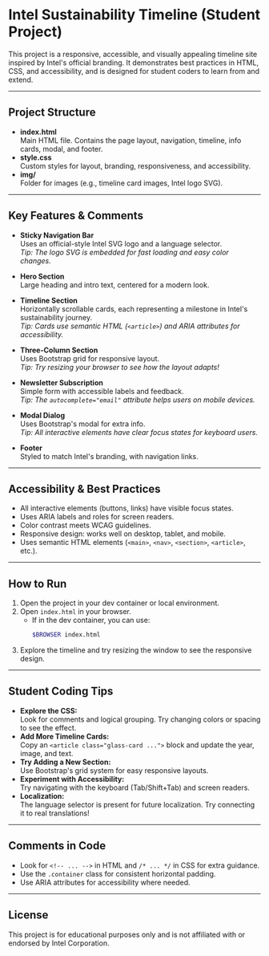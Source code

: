 # Intel Sustainability Timeline (Student Project)

This project is a responsive, accessible, and visually appealing timeline site inspired by Intel's official branding. It demonstrates best practices in HTML, CSS, and accessibility, and is designed for student coders to learn from and extend.

---

## Project Structure

- **index.html**  
  Main HTML file. Contains the page layout, navigation, timeline, info cards, modal, and footer.
- **style.css**  
  Custom styles for layout, branding, responsiveness, and accessibility.
- **img/**  
  Folder for images (e.g., timeline card images, Intel logo SVG).

---

## Key Features & Comments

- **Sticky Navigation Bar**  
  Uses an official-style Intel SVG logo and a language selector.  
  _Tip: The logo SVG is embedded for fast loading and easy color changes._

- **Hero Section**  
  Large heading and intro text, centered for a modern look.

- **Timeline Section**  
  Horizontally scrollable cards, each representing a milestone in Intel's sustainability journey.  
  _Tip: Cards use semantic HTML (`<article>`) and ARIA attributes for accessibility._

- **Three-Column Section**  
  Uses Bootstrap grid for responsive layout.  
  _Tip: Try resizing your browser to see how the layout adapts!_

- **Newsletter Subscription**  
  Simple form with accessible labels and feedback.  
  _Tip: The `autocomplete="email"` attribute helps users on mobile devices._

- **Modal Dialog**  
  Uses Bootstrap's modal for extra info.  
  _Tip: All interactive elements have clear focus states for keyboard users._

- **Footer**  
  Styled to match Intel's branding, with navigation links.

---

## Accessibility & Best Practices

- All interactive elements (buttons, links) have visible focus states.
- Uses ARIA labels and roles for screen readers.
- Color contrast meets WCAG guidelines.
- Responsive design: works well on desktop, tablet, and mobile.
- Uses semantic HTML elements (`<main>`, `<nav>`, `<section>`, `<article>`, etc.).

---

## How to Run

1. Open the project in your dev container or local environment.
2. Open `index.html` in your browser.
   - If in the dev container, you can use:  
     ```sh
     $BROWSER index.html
     ```
3. Explore the timeline and try resizing the window to see the responsive design.

---

## Student Coding Tips

- **Explore the CSS:**  
  Look for comments and logical grouping. Try changing colors or spacing to see the effect.
- **Add More Timeline Cards:**  
  Copy an `<article class="glass-card ...">` block and update the year, image, and text.
- **Try Adding a New Section:**  
  Use Bootstrap's grid system for easy responsive layouts.
- **Experiment with Accessibility:**  
  Try navigating with the keyboard (Tab/Shift+Tab) and screen readers.
- **Localization:**  
  The language selector is present for future localization. Try connecting it to real translations!

---

## Comments in Code

- Look for `<!-- ... -->` in HTML and `/* ... */` in CSS for extra guidance.
- Use the `.container` class for consistent horizontal padding.
- Use ARIA attributes for accessibility where needed.

---

## License

This project is for educational purposes only and is not affiliated with or endorsed by Intel Corporation.
